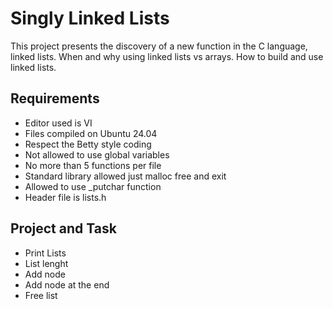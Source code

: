 
# Singly Linked Lists

This project presents the discovery of a new function in the C language, linked lists.
When and why using linked lists vs arrays. 
How to build and use linked lists.

## Requirements

* Editor used is VI
* Files compiled on Ubuntu 24.04
* Respect the Betty style coding
* Not allowed to use global variables
* No more than 5 functions per file
* Standard library allowed just malloc free and exit
* Allowed to use _putchar function
* Header file is lists.h

## Project and Task

* Print Lists
* List lenght
* Add node
* Add node at the end
* Free list 

